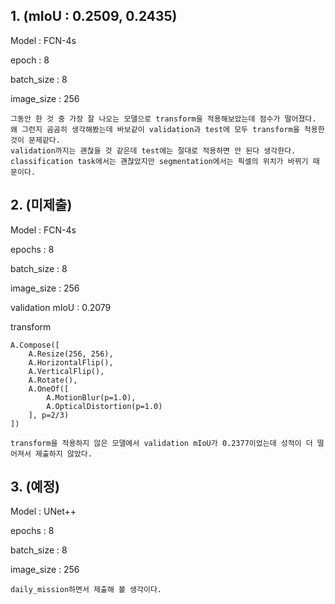 ## 1. (mIoU : 0.2509, 0.2435)

Model : FCN-4s

epoch : 8

batch_size : 8

image_size : 256

    그동안 한 것 중 가장 잘 나오는 모델으로 transform을 적용해보았는데 점수가 떨어졌다. 왜 그런지 곰곰히 생각해봤는데 바보같이 validation과 test에 모두 transform을 적용한 것이 문제같다.
    validation까지는 괜찮을 것 같은데 test에는 절대로 적용하면 안 된다 생각한다. classification task에서는 괜찮았지만 segmentation에서는 픽셀의 위치가 바뀌기 때문이다.

## 2. (미제출)

Model : FCN-4s

epochs : 8

batch_size : 8

image_size : 256

validation mIoU : 0.2079

transform

    A.Compose([
        A.Resize(256, 256),
        A.HorizontalFlip(),
        A.VerticalFlip(),
        A.Rotate(),
        A.OneOf([
            A.MotionBlur(p=1.0),
            A.OpticalDistortion(p=1.0)
        ], p=2/3)
    ])

    transform을 적용하지 않은 모델에서 validation mIoU가 0.2377이었는데 성적이 더 떨어져서 제출하지 않았다.

## 3. (예정)

Model : UNet++

epochs : 8

batch_size : 8

image_size : 256

    daily_mission하면서 제출해 볼 생각이다.
